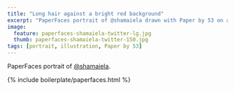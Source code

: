 ```yaml
---
title: "Long hair against a bright red background"
excerpt: "PaperFaces portrait of @shamaiela drawn with Paper by 53 on an iPad."
image: 
  feature: paperfaces-shamaiela-twitter-lg.jpg
  thumb: paperfaces-shamaiela-twitter-150.jpg
tags: [portrait, illustration, Paper by 53]
---
```


PaperFaces portrait of [@shamaiela](http://twitter.com/shamaiela).

{% include boilerplate/paperfaces.html %}